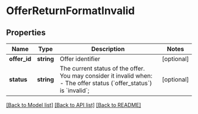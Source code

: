 # OfferReturnFormatInvalid

## Properties
Name | Type | Description | Notes
------------ | ------------- | ------------- | -------------
**offer_id** | **string** | Offer identifier | [optional] 
**status** | **string** | The current status of the offer. You may consider it invalid when:   - The offer status (&#x60;offer_status&#x60;) is &#x60;invalid&#x60;; | [optional] 

[[Back to Model list]](../../README.md#documentation-for-models) [[Back to API list]](../../README.md#documentation-for-api-endpoints) [[Back to README]](../../README.md)

